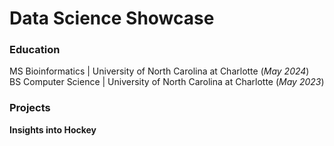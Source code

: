 # Data Science Showcase

### Education
MS Bioinformatics | University of North Carolina at Charlotte (_May 2024_) <br />
BS Computer Science | University of North Carolina at Charlotte (_May 2023_)

### Projects
**Insights into Hockey**
